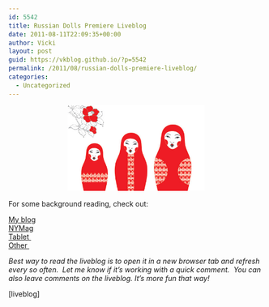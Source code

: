 ```yaml
---
id: 5542
title: Russian Dolls Premiere Liveblog
date: 2011-08-11T22:09:35+00:00
author: Vicki
layout: post
guid: https://vkblog.github.io/?p=5542
permalink: /2011/08/russian-dolls-premiere-liveblog/
categories:
  - Uncategorized
---
```

<p style="text-align: center;">
  <a href="https://raw.githubusercontent.com/vkblog/vkblog.github.io/master/public/img/2011/08/japanese_matryoshka.jpg"><img class="aligncenter size-full wp-image-5547" title="japanese_matryoshka" src="https://raw.githubusercontent.com/vkblog/vkblog.github.io/master/public/img/2011/08/japanese_matryoshka.jpg" alt="" width="270" height="169" /></a>
</p>

For some background reading, check out:

<p style="text-align: left;">
  <a href="https://vkblog.github.io/2011/07/27/the-russian-jersey-shore-no-one-is-ready/">My blog</a><br /> <a href="http://nymag.com/daily/entertainment/2011/08/russian_dolls.html" target="_blank"> NYMag</a><br /> <a href="http://www.tabletmag.com/arts-and-culture/74713/brighton-beach-memoir/" target="_blank">Tablet </a><br /> <a href="http://www.sheepsheadbites.com/2011/07/first-look-russian-dolls-brighton-beach-reality-show-video-preview/" target="_blank">Other </a>
</p>

_Best way to read the liveblog is to open it in a new browser tab and refresh every so often.  Let me know if it&#8217;s working with a quick comment.  You can also leave comments on the liveblog. It&#8217;s more fun that way!_

[liveblog]